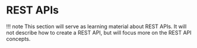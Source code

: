 # REST APIs

!!! note
    This section will serve as learning material about REST APIs. It will not describe how to create a REST API, but will focus more on the REST API concepts. 

